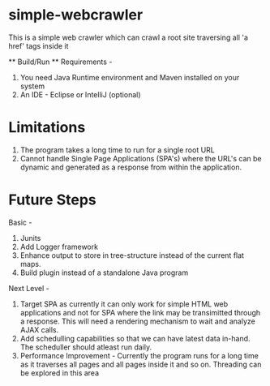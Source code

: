 # simple-webcrawler
This is a simple web crawler which can crawl a root site traversing all 'a href' tags inside it

** Build/Run **
Requirements - 
1. You need Java Runtime environment and Maven installed on your system
2. An IDE - Eclipse or IntelliJ (optional)

# Limitations
1. The program takes a long time to run for a single root URL
2. Cannot handle Single Page Applications (SPA's) where the URL's can be dynamic and generated as a response from within the application.

# Future Steps
Basic -
1. Junits
2. Add Logger framework
3. Enhance output to store in tree-structure instead of the current flat maps.
3. Build plugin instead of a standalone Java program

Next Level -
1. Target SPA as currently it can only work for simple HTML web applications and not for SPA where the link may be transimitted through a response. This will need a rendering mechanism to wait and analyze AJAX calls.
2. Add schedulling capabilities so that we can have latest data in-hand. The scheduller should atleast run daily.
3. Performance Improvement - Currently the program runs for a long time as it traverses all pages and all pages inside it and so on. Threading can be explored in this area
